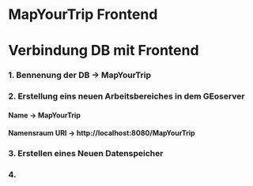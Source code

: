 # MapYourTrip Frontend


# Verbindung DB mit Frontend

### 1. Bennenung der DB -> MapYourTrip

### 2. Erstellung eins neuen Arbeitsbereiches in dem GEoserver
#### Name -> MapYourTrip 
#### Namensraum URI -> http://localhost:8080/MapYourTrip

### 3. Erstellen eines Neuen Datenspeicher

### 4. 
